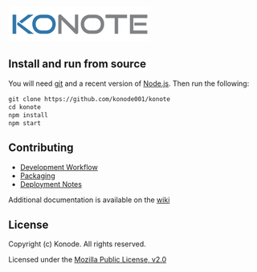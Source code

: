 [![KoNote](src/img/konote-text.png)](https://konote.ca)

## Install and run from source

You will need [git](https://git-scm.com/) and a recent version of [Node.js](https://nodejs.org).
Then run the following:

```
git clone https://github.com/konode001/konote
cd konote
npm install
npm start
```

## Contributing

- [Development Workflow](https://github.com/konode001/konote/wiki/Release-workflow)
- [Packaging](https://github.com/konode001/konote/wiki/Packaging)
- [Deployment Notes](https://github.com/konode001/konote/wiki/Deployment-Notes)

Additional documentation is available on the [wiki](https://github.com/konode001/konote/wiki)

## License

Copyright (c) Konode. All rights reserved.

Licensed under the [Mozilla Public License, v2.0](http://mozilla.org/MPL/2.0)
